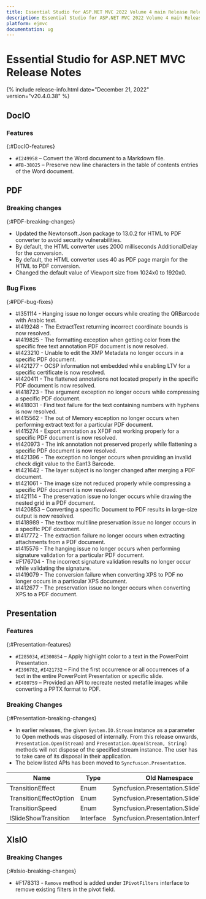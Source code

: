```yaml
---
title: Essential Studio for ASP.NET MVC 2022 Volume 4 main Release Release Notes  
description: Essential Studio for ASP.NET MVC 2022 Volume 4 main Release Release Notes  
platform: ejmvc
documentation: ug
---
```


# Essential Studio for ASP.NET MVC  Release Notes  

{% include release-info.html date="December 21, 2022"  version="v20.4.0.38" %} 


## DocIO

### Features
{:#DocIO-features}

- `#I249958` – Convert the Word document to a Markdown file.
- `#FB-38025` – Preserve new line characters in the table of contents entries of the Word document.

## PDF

### Breaking changes
{:#PDF-breaking-changes}

* Updated the Newtonsoft.Json package to 13.0.2 for HTML to PDF converter to avoid security vulnerabilities.
* By default, the HTML converter uses 2000 milliseconds AdditionalDelay for the conversion. 
* By default, the HTML converter uses 40 as PDF page margin for the HTML to PDF conversion.
* Changed the default value of Viewport size from 1024x0 to 1920x0.

### Bug Fixes
{:#PDF-bug-fixes}

* \#I351114 - Hanging issue no longer occurs while creating the QRBarcode with Arabic text.
* \#I419248 - The ExtractText returning incorrect coordinate bounds is now resolved.
* \#I419825 - The formatting exception when getting color from the specific free text annotation PDF document is now resolved.
* \#I423210 - Unable to edit the XMP Metadata no longer occurs in a specific PDF document.
* \#I421277 - OCSP information not embedded while enabling LTV for a specific certificate is now resolved. 
* \#I420411 - The flattened annotations not located properly in the specific PDF document is now resolved.
* \#I418723 - The argument exception no longer occurs while compressing a specific PDF document.
* \#I418031 - Find text failure for the text containing numbers with hyphens is now resolved.
* \#I415562 - The out of Memory exception no longer occurs when performing extract text for a particular PDF document.
* \#I415274 - Export annotation as XFDF not working properly for a specific PDF document is now resolved.
* \#I420973 - The ink annotation not preserved properly while flattening a specific PDF document is now resolved.
* \#I421396 - The exception no longer occurs when providing an invalid check digit value to the Ean13 Barcode.
* \#I421642 - The layer subject is no longer changed after merging a PDF document.
* \#I421061 - The image size not reduced properly while compressing a specific PDF document is now resolved.
* \#I421114 - The preservation issue no longer occurs while drawing the nested grid in a PDF document.
* \#I420853 – Converting a specific Document to PDF results in large-size output is now resolved.
* \#I418989 - The textbox multiline preservation issue no longer occurs in a specific PDF document.
* \#I417772 - The extraction failure no longer occurs when extracting attachments from a PDF document.
* \#I415576 - The hanging issue no longer occurs when performing signature validation for a particular PDF document.
* \#F176704 - The incorrect signature validation results no longer occur while validating the signature.
* \#I419079 - The conversion failure when converting XPS to PDF no longer occurs in a particular XPS document.
* \#I412677 - The preservation issue no longer occurs when converting XPS to a PDF document.

## Presentation

### Features
{:#Presentation-features}

- `#I285034`, `#I300854` – Apply highlight color to a text in the PowerPoint Presentation.
- `#I396782`, `#I421732` – Find the first occurrence or all occurrences of a text in the entire PowerPoint Presentation or specific slide.
- `#I400759` – Provided an API to recreate nested metafile images while converting a PPTX format to PDF.

### Breaking Changes
{:#Presentation-breaking-changes}

- In earlier releases, the given `System.IO.Stream` instance as a parameter to Open methods was disposed of internally. From this release onwards, `Presentation.Open(Stream)` and `Presentation.Open(Stream, String)` methods will not dispose of the specified stream instance. The user has to take care of its disposal in their application.
- The below listed APIs has been moved  to `Syncfusion.Presentation`.

<table>
<tr>
<thead>
<th>Name</th>	
<th>Type</th>
<th>Old Namespace</th>	
<th>New Namespace</th>
</thead>
</tr>
<tr>
<td>TransitionEffect</td>
<td>Enum</td>
<td>Syncfusion.Presentation.SlideTransition</td>
<td>Syncfusion.Presentation</td>
</tr>
<tr>
<td>TransitionEffectOption</td>
<td>Enum</td>
<td>Syncfusion.Presentation.SlideTransition</td>
<td>Syncfusion.Presentation</td>
</tr>
<tr>
<td>TransitionSpeed</td>
<td>Enum</td>
<td>Syncfusion.Presentation.SlideTransition</td>
<td>Syncfusion.Presentation</td>
</tr>
<tr>
<td>ISlideShowTransition</td>
<td>Interface</td>
<td>Syncfusion.Presentation.Interfaces</td>
<td>Syncfusion.Presentation</td>
</tr>
</table>

## XlsIO

### Breaking Changes
{:#xlsio-breaking-changes}

* \#F178313 - `Remove` method is added under `IPivotFilters` interface to remove existing filters in the pivot field.
 
